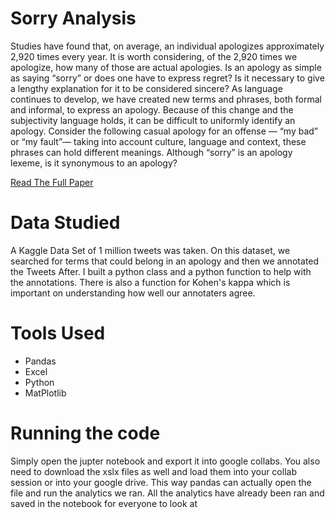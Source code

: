 # Sorry Analysis
Studies have found that, on average, an individual apologizes approximately 2,920 times every year. It is worth considering, of the 2,920 times we apologize, how many of those are actual apologies. Is an apology as simple as saying “sorry” or does one have to express regret? Is it necessary to give a lengthy explanation for it to be considered sincere? As language continues to develop, we have created new terms and phrases, both formal and informal, to express an apology. Because of this change and the subjectivity language holds, it can be difficult to uniformly identify an apology. Consider the following casual apology for an offense — “my bad” or “my fault”— taking into account culture, language and context, these phrases can hold different meanings. Although “sorry” is an apology lexeme, is it synonymous to an apology?

[Read The Full Paper](https://medium.com/@ai1138/sentiment-analysis-sorry-not-sorry-f70133899201)

# Data Studied
A Kaggle Data Set of 1 million tweets was taken. On this dataset, we searched for terms that could belong in an apology and then we annotated the Tweets After. I built a python 
class and a python function to help with the annotations. There is also a function for Kohen's kappa which is important on understanding how well our annotaters agree. 

# Tools Used 
* Pandas
* Excel
* Python
* MatPlotlib

# Running the code

Simply open the jupter notebook and export it into google collabs. You also need to download the xslx files as well and load them into your collab session or into your google drive. This way pandas can actually open the file and run the analytics we ran. All the analytics have already been ran and saved in the notebook for everyone to look at
